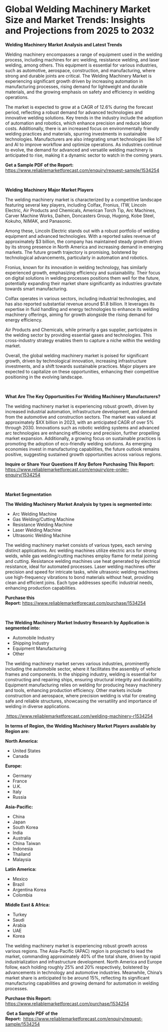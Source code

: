 <p><h1>Global Welding Machinery Market Size and Market Trends: Insights and Projections from 2025 to 2032</h1></p><p><strong>Welding Machinery Market Analysis and Latest Trends</strong></p>
<p><p>Welding machinery encompasses a range of equipment used in the welding process, including machines for arc welding, resistance welding, and laser welding, among others. This equipment is essential for various industries, such as automotive, aerospace, construction, and manufacturing, where strong and durable joints are critical. The Welding Machinery Market is experiencing significant growth driven by increasing automation in manufacturing processes, rising demand for lightweight and durable materials, and the growing emphasis on safety and efficiency in welding operations.</p><p>The market is expected to grow at a CAGR of 12.6% during the forecast period, reflecting a robust demand for advanced technologies and innovative welding solutions. Key trends in the industry include the adoption of automation and robotics, which enhance precision and reduce labor costs. Additionally, there is an increased focus on environmentally friendly welding practices and materials, spurring investments in sustainable technologies. Manufacturers are also integrating smart technologies like IoT and AI to improve workflow and optimize operations. As industries continue to evolve, the demand for advanced and versatile welding machinery is anticipated to rise, making it a dynamic sector to watch in the coming years.</p></p>
<p><strong>Get a Sample PDF of the Report:&nbsp;</strong> <a href="https://www.reliablemarketforecast.com/enquiry/request-sample/1534254?utm_campaign=3200&utm_medium=2&utm_source=Github&utm_content=ia&utm_term=16042025&utm_id=welding-machinery">https://www.reliablemarketforecast.com/enquiry/request-sample/1534254</a></p>
<p>&nbsp;</p>
<p><strong>Welding Machinery Major Market Players</strong></p>
<p><p>The welding machinery market is characterized by a competitive landscape featuring several key players, including Colfax, Fronius, ITW, Lincoln Electric, Air Products and Chemicals, American Torch Tip, Arc Machines, Carver Machine Works, Daihen, Doncasters Group, Hugong, Kobe Steel, Kokuho, NIMAK, and Panasonic. </p><p>Among these, Lincoln Electric stands out with a robust portfolio of welding equipment and advanced technologies. With a reported sales revenue of approximately $3 billion, the company has maintained steady growth driven by its strong presence in North America and increasing demand in emerging markets. The future growth trajectory is promising, bolstered by technological advancements, particularly in automation and robotics.</p><p>Fronius, known for its innovation in welding technology, has similarly experienced growth, emphasizing efficiency and sustainability. Their focus on digital solutions in welding processes positions them well for the future, potentially expanding their market share significantly as industries gravitate towards smart manufacturing.</p><p>Colfax operates in various sectors, including industrial technologies, and has also reported substantial revenue around $1.8 billion. It leverages its expertise in fluid handling and energy technologies to enhance its welding machinery offerings, aiming for growth alongside the rising demand for energy efficiency.</p><p>Air Products and Chemicals, while primarily a gas supplier, participates in the welding sector by providing essential gases and technologies. This cross-industry strategy enables them to capture a niche within the welding market.</p><p>Overall, the global welding machinery market is poised for significant growth, driven by technological innovation, increasing infrastructure investments, and a shift towards sustainable practices. Major players are expected to capitalize on these opportunities, enhancing their competitive positioning in the evolving landscape.</p></p>
<p>&nbsp;</p>
<p><strong>What Are The Key Opportunities For Welding Machinery Manufacturers?</strong></p>
<p><p>The welding machinery market is experiencing robust growth, driven by increased industrial automation, infrastructure development, and demand from the automotive and construction sectors. The market was valued at approximately $XX billion in 2023, with an anticipated CAGR of over 5% through 2030. Innovations such as robotic welding systems and advanced arc technologies are enhancing efficiency and precision, further propelling market expansion. Additionally, a growing focus on sustainable practices is promoting the adoption of eco-friendly welding solutions. As emerging economies invest in manufacturing capabilities, the future outlook remains positive, suggesting sustained growth opportunities across various regions.</p></p>
<p><strong>Inquire or Share Your Questions If Any Before Purchasing This Report:</strong> <a href="https://www.reliablemarketforecast.com/enquiry/pre-order-enquiry/1534254?utm_campaign=3200&utm_medium=2&utm_source=Github&utm_content=ia&utm_term=16042025&utm_id=welding-machinery">https://www.reliablemarketforecast.com/enquiry/pre-order-enquiry/1534254</a></p>
<p>&nbsp;</p>
<p><strong>Market Segmentation</strong></p>
<p><strong>The Welding Machinery Market Analysis by types is segmented into:</strong></p>
<p><ul><li>Arc Welding Machine</li><li>Gas Welding/Cutting Machine</li><li>Resistance Welding Machine</li><li>Laser Welding Machine</li><li>Ultrasonic Welding Machine</li></ul></p>
<p><p>The welding machinery market consists of various types, each serving distinct applications. Arc welding machines utilize electric arcs for strong welds, while gas welding/cutting machines employ flame for metal joining and cutting. Resistance welding machines use heat generated by electrical resistance, ideal for automated processes. Laser welding machines offer precision and speed for intricate tasks, while ultrasonic welding machines use high-frequency vibrations to bond materials without heat, providing clean and efficient joins. Each type addresses specific industrial needs, enhancing production capabilities.</p></p>
<p><strong>Purchase this Report:&nbsp;</strong><a href="https://www.reliablemarketforecast.com/purchase/1534254?utm_campaign=3200&utm_medium=2&utm_source=Github&utm_content=ia&utm_term=16042025&utm_id=welding-machinery">https://www.reliablemarketforecast.com/purchase/1534254</a></p>
<p>&nbsp;</p>
<p><strong>The Welding Machinery Market Industry Research by Application is segmented into:</strong></p>
<p><ul><li>Automobile Industry</li><li>Shipping Industry</li><li>Equipment Manufacturing</li><li>Other</li></ul></p>
<p><p>The welding machinery market serves various industries, prominently including the automobile sector, where it facilitates the assembly of vehicle frames and components. In the shipping industry, welding is essential for constructing and repairing ships, ensuring structural integrity and durability. Equipment manufacturing relies on welding for producing heavy machinery and tools, enhancing production efficiency. Other markets include construction and aerospace, where precision welding is vital for creating safe and reliable structures, showcasing the versatility and importance of welding in diverse applications.</p></p>
<p><a href="https://www.reliablemarketforecast.com/welding-machinery-r1534254?utm_campaign=3200&utm_medium=2&utm_source=Github&utm_content=ia&utm_term=16042025&utm_id=welding-machinery">&nbsp;https://www.reliablemarketforecast.com/welding-machinery-r1534254</a></p>
<p><strong>In terms of Region, the Welding Machinery Market Players available by Region are:</strong></p>
<p>
    <p> <strong> North America: </strong>
        <ul>
            <li>United States</li>
            <li>Canada</li>
        </ul>
        </p> 
    <p> <strong> Europe: </strong>
        <ul>
            <li>Germany</li>
            <li>France</li>
            <li>U.K.</li>
            <li>Italy</li>
            <li>Russia</li>
        </ul>
        </p> 
    <p> <strong> Asia-Pacific: </strong>
        <ul>
            <li>China</li>
            <li>Japan</li>
            <li>South Korea</li>
            <li>India</li>
            <li>Australia</li>
            <li>China Taiwan</li>
            <li>Indonesia</li>
            <li>Thailand</li>
            <li>Malaysia</li>
        </ul>
        </p> 
    <p> <strong> Latin America: </strong>
        <ul>
            <li>Mexico</li>
            <li>Brazil</li>
            <li>Argentina Korea</li>
            <li>Colombia</li>
        </ul>
        </p> 
    <p> <strong> Middle East & Africa: </strong>
        <ul>
            <li>Turkey</li>
            <li>Saudi</li>
            <li>Arabia</li>
            <li>UAE</li>
            <li>Korea</li>
        </ul>
    </p>
    </p>
<p><p>The welding machinery market is experiencing robust growth across various regions. The Asia-Pacific (APAC) region is projected to lead the market, commanding approximately 40% of the total share, driven by rapid industrialization and infrastructure development. North America and Europe follow, each holding roughly 25% and 20% respectively, bolstered by advancements in technology and automotive industries. Meanwhile, China’s market share is anticipated to be around 15%, reflecting its significant manufacturing capabilities and growing demand for automation in welding processes.</p></p>
<p><strong>Purchase this Report: </strong><a href="https://www.reliablemarketforecast.com/purchase/1534254?utm_campaign=3200&utm_medium=2&utm_source=Github&utm_content=ia&utm_term=16042025&utm_id=welding-machinery">https://www.reliablemarketforecast.com/purchase/1534254</a></p>
<p>&nbsp;<strong>Get a Sample PDF of the Report:&nbsp;&nbsp;</strong><a href="https://www.reliablemarketforecast.com/enquiry/request-sample/1534254?utm_campaign=3200&utm_medium=2&utm_source=Github&utm_content=ia&utm_term=16042025&utm_id=welding-machinery">https://www.reliablemarketforecast.com/enquiry/request-sample/1534254</a></p>
<p><strong></strong></p>
<p><p></p><p></p><p></p></p>